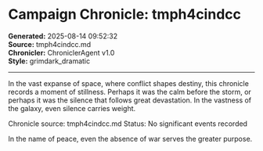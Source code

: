 # Campaign Chronicle: tmph4cindcc

**Generated:** 2025-08-14 09:52:32  
**Source:** tmph4cindcc.md  
**Chronicler:** ChroniclerAgent v1.0  
**Style:** grimdark_dramatic  

---

In the vast expanse of space, where conflict shapes destiny, this chronicle records a moment of stillness. Perhaps it was the calm before the storm, or perhaps it was the silence that follows great devastation. In the vastness of the galaxy, even silence carries weight.

Chronicle source: tmph4cindcc.md
Status: No significant events recorded

In the name of peace, even the absence of war serves the greater purpose.